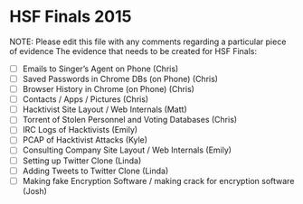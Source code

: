 # HSF Finals 2015
NOTE: Please edit this file with any comments regarding a particular piece of evidence
The evidence that needs to be created for HSF Finals:
- [ ] Emails to Singer’s Agent on Phone (Chris)
- [ ] Saved Passwords in Chrome DBs (on Phone) (Chris)
- [ ] Browser History in Chrome (on Phone) (Chris)
- [ ] Contacts / Apps / Pictures (Chris)
- [ ] Hacktivist Site Layout / Web Internals (Matt)
- [ ] Torrent of Stolen Personnel and Voting Databases (Chris)
- [ ] IRC Logs of Hacktivists (Emily)
- [ ] PCAP of Hacktivist Attacks (Kyle)
- [ ] Consulting Company Site Layout / Web Internals (Emily)
- [ ] Setting up Twitter Clone (Linda)
- [ ] Adding Tweets to Twitter Clone (Linda)
- [ ] Making fake Encryption Software / making crack for encryption software (Josh)
